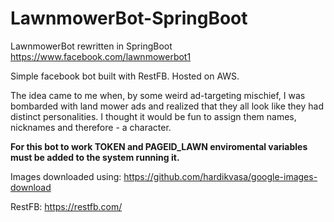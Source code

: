# LawnmowerBot-SpringBoot
LawnmowerBot rewritten in SpringBoot
https://www.facebook.com/lawnmowerbot1

Simple facebook bot built with RestFB. Hosted on AWS.

The idea came to me when, by some weird ad-targeting mischief, I was bombarded with land mower ads and realized that they all look like they had distinct personalities. I thought it would be fun to assign them names, nicknames and therefore - a character.

**For this bot to work TOKEN and PAGEID_LAWN enviromental variables must be added to the system running it.**

Images downloaded using: https://github.com/hardikvasa/google-images-download

RestFB: https://restfb.com/
